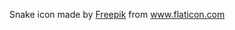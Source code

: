 Snake icon made by <a href="https://www.freepik.com" title="Freepik">Freepik</a> from www.flaticon.com
